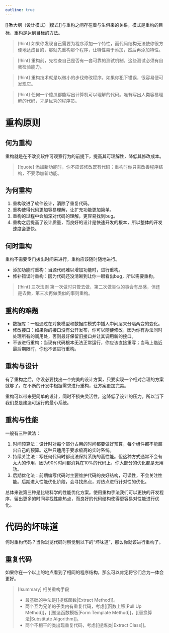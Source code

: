 ```yaml
---
outline: true
---
```

[[📚大纲（设计模式）|模式]]与重构之间存在着与生俱来的关系，模式是重构的目标，重构是达到目标的方法。

> [!hint]
> 如果你发现自己需要为程序添加一个特性，而代码结构无法使你很方便地达成目的，那就先重构那个程序，让特性易于添加，然后再添加特性。

> [!hint]
> 重构前，先检查自己是否有一套可靠的测试机制。这些测试必须有自我检验能力。

> [!hint]
> 重构技术就是以微小的步伐修改程序。如果你犯下错误，很容易便可发现它。

> [!hint]
> 任何一个傻瓜都能写出计算机可以理解的代码。唯有写出人类容易理解的代码，才是优秀的程序员。

# 重构原则

## 何为重构

重构就是在不改变软件可观察行为的前提下，提高其可理解性，降低其修改成本。

> [!quote]
> 添加新功能时，你不应该修改既有代码；重构时你只需改善程序结构，不要添加新功能。

## 为何重构

1. 重构改进了软件设计，消除了重复代码。
2. 重构使得代码更加容易理解，让扩充功能更加简单。
3. 重构的过程中会加深对代码的理解，更容易找到bug。
4. 重构之后提高了设计质量，而良好的设计是快速开发的根本，所以整体的开发速度会更快。

## 何时重构

重构不需要专门拨出时间来进行，重构应该随时随地进行。

- 添加功能时重构：当源代码难以增加功能时，进行重构。
- 修补错误时重构：因为代码还没清晰到让你一眼看出bug，所以需要重构。

> [!hint] 三次法则
> 第一次做时只管去做，第二次做类似的事会有反感，但还是去做，第三次再做类似的事则重构。

## 重构的难题

- 数据库：一般通过在对象模型和数据库模式中插入中间层来分隔两变的变化。
- 修改接口：如果你的接口没有公开发布，你可以随便修改，因为你有办法同时处理所有的调用处，否则最好保留旧接口并让其调用新的接口。
- 不该进行重构：当现有代码根本无法正常运行，你应该直接重写；当马上临近最后期限时，你也不该进行重构。

## 重构与设计

有了重构之后，你没必要找出一个完美的设计方案，只要实现一个相对合理的方案就够了。在不断的开发中根据需求进行重构，让方案更加完美。

重构可以带来更简单的设计，同时不损失灵活性，这降低了设计的压力。所以当下我们总是建造可运行的最小系统。

## 重构与性能

一般有三种做法：

1. 时间预算法：设计时对每个部分占用的时间都要做好预算，每个组件都不能超出自己的预算。这种只适用于要求极高的实时系统。
2. 持续关注法：写任何代码时都设法保持系统的高性能。但这种方式通常不会有太大的作用，因为90%时间都消耗在10%的代码上，你大部分的优化都是无用功。
3. 后期优化法：前期编写代码时主要维护代码的良好结构，可读性，不会关注性能。后期进入性能优化阶段，会寻找热点，对热点进行针对性的优化。

总体来说第三种是比较科学的性能优化方案。使用重构手法我们可以更快的开发程序，留出更多的时间寻找性能热点，而良好的代码结构使得更容易对性能进行优化。

# 代码的坏味道

何时重构代码？当你浏览代码时察觉到以下的“坏味道”，那么你就该进行重构了。

## 重复代码

如果你在一个以上的地点看到了相同的程序结构，那么可以肯定将它们合为一体会更好。

> [!summary] 相关重构手段
> - 最基础的手法是[[提炼函数|Extract Method]]。
> - 两个互为兄弟的子类内有重复代码，考虑[[函数上移|Pull Up Method]]，[[塑造函数模板|Form Template Method]]，[[替换算法|Substitute Algorithm]]。
> - 两个不相干的类出现重复代码，考虑[[提炼类|Extract Class]]。